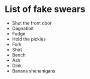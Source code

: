 # List of fake swears
* Shut the front door
* Dagnabbit
* Fudge
* Hold the pickles
* Fork
* Shirt
* Bench
* Ash
* Dink
* Banana shenanigans
